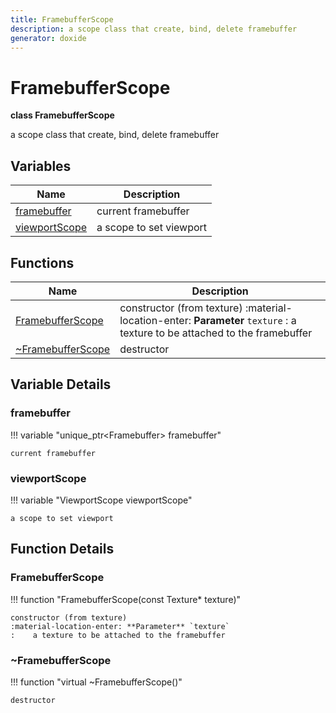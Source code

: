 ```yaml
---
title: FramebufferScope
description: a scope class that create, bind, delete framebuffer 
generator: doxide
---
```



# FramebufferScope

**class FramebufferScope**

a scope class that create, bind, delete framebuffer

## Variables

| Name | Description |
| ---- | ----------- |
| [framebuffer](#framebuffer) | current framebuffer  |
| [viewportScope](#viewportScope) | a scope to set viewport  |

## Functions

| Name | Description |
| ---- | ----------- |
| [FramebufferScope](#FramebufferScope) | constructor (from texture) :material-location-enter: **Parameter** `texture` :    a texture to be attached to the framebuffer  |
| [~FramebufferScope](#_u007eFramebufferScope) | destructor  |

## Variable Details

### framebuffer<a name="framebuffer"></a>

!!! variable "unique_ptr&lt;Framebuffer&gt; framebuffer"

    current framebuffer

### viewportScope<a name="viewportScope"></a>

!!! variable "ViewportScope viewportScope"

    a scope to set viewport

## Function Details

### FramebufferScope<a name="FramebufferScope"></a>

!!! function "FramebufferScope(const Texture&#42; texture)"

    constructor (from texture)
    :material-location-enter: **Parameter** `texture`
    :    a texture to be attached to the framebuffer

### ~FramebufferScope<a name="_u007eFramebufferScope"></a>

!!! function "virtual ~FramebufferScope()"

    destructor

